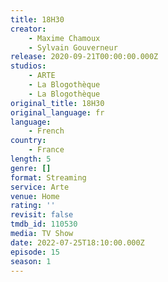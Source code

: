 ```yaml
---
title: 18H30
creator:
    - Maxime Chamoux
    - Sylvain Gouverneur
release: 2020-09-21T00:00:00.000Z
studios:
    - ARTE
    - La Blogothèque
    - La Blogothèque
original_title: 18H30
original_language: fr
language:
    - French
country:
    - France
length: 5
genre: []
format: Streaming
service: Arte
venue: Home
rating: ''
revisit: false
tmdb_id: 110530
media: TV Show
date: 2022-07-25T18:10:00.000Z
episode: 15
season: 1
---
```

